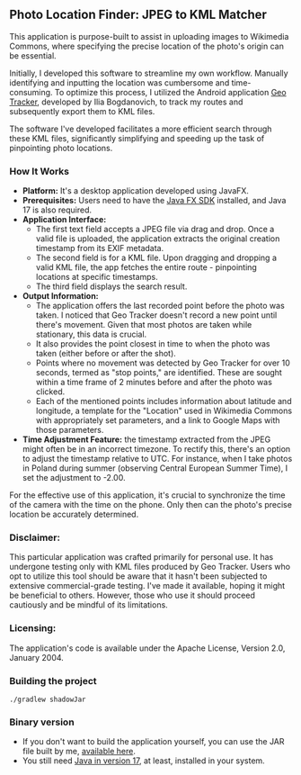 ## Photo Location Finder: JPEG to KML Matcher
This application is purpose-built to assist in uploading images to Wikimedia Commons,
where specifying the precise location of the photo's origin can be essential.

Initially, I developed this software to streamline my own workflow. Manually identifying and inputting
the location was cumbersome and time-consuming. To optimize this process, I utilized the Android
application [Geo Tracker](https://play.google.com/store/apps/details?id=com.ilyabogdanovich.geotracker&hl=en),
developed by Ilia Bogdanovich, to track my routes and subsequently export them to KML files.

The software I've developed facilitates a more efficient search through these KML files, significantly simplifying
and speeding up the task of pinpointing photo locations.

### How It Works
* **Platform:** It's a desktop application developed using JavaFX.
* **Prerequisites:** Users need to have the [Java FX SDK](https://openjfx.io/) installed, and Java 17 is also required.
* **Application Interface:**
  * The first text field accepts a JPEG file via drag and drop. Once a valid file is uploaded,
  the application extracts the original creation timestamp from its EXIF metadata.
  * The second field is for a KML file. Upon dragging and dropping a valid KML file,
  the app fetches the entire route - pinpointing locations at specific timestamps.
  * The third field displays the search result.
* **Output Information:**
  * The application offers the last recorded point before the photo was taken.
  I noticed that Geo Tracker doesn't record a new point until there's movement.
  Given that most photos are taken while stationary, this data is crucial.
  * It also provides the point closest in time to when the photo was taken (either before
  or after the shot).
  * Points where no movement was detected by Geo Tracker for over 10 seconds, termed as "stop points," are identified.
  These are sought within a time frame of 2 minutes before and after the photo was clicked.
  * Each of the mentioned points includes information about latitude and longitude, a template for the "Location" used
  in Wikimedia Commons with appropriately set parameters, and a link to Google Maps with those parameters.
* **Time Adjustment Feature:** the timestamp extracted from the JPEG might often be in an incorrect timezone.
To rectify this, there's an option to adjust the timestamp relative to UTC. For instance, when I take photos
in Poland during summer (observing Central European Summer Time), I set the adjustment to -2.00.

For the effective use of this application, it's crucial to synchronize the time of the camera
with the time on the phone. Only then can the photo's precise location be accurately determined.

### Disclaimer:
This particular application was crafted primarily for personal use. It has undergone testing only with KML
files produced by Geo Tracker. Users who opt to utilize this tool should be aware that it hasn't
been subjected to extensive commercial-grade testing. I've made it available, hoping it might be beneficial
to others. However, those who use it should proceed cautiously and be mindful of its limitations.

### Licensing:
The application's code is available under the Apache License, Version 2.0, January 2004.

### Building the project
```
./gradlew shadowJar
```
### Binary version
* If you don't want to build the application yourself, you can use the JAR file built by me, [available here](https://drive.google.com/drive/folders/1_c_1Wsqzidcj243XkCU99KZyPhaLlgRO?usp=sharing).
* You still need [Java in version 17](https://www.oracle.com/java/technologies/downloads/#java17), at least, installed in your system.
